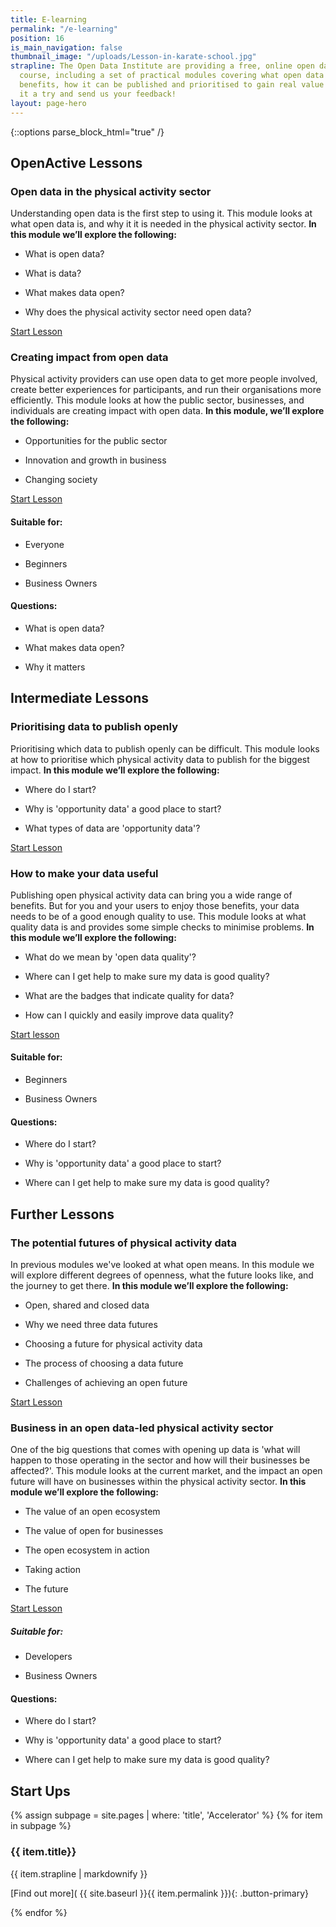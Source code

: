 ```yaml
---
title: E-learning
permalink: "/e-learning"
position: 16
is_main_navigation: false
thumbnail_image: "/uploads/Lesson-in-karate-school.jpg"
strapline: The Open Data Institute are providing a free, online open data e-learning
  course, including a set of practical modules covering what open data is, its business
  benefits, how it can be published and prioritised to gain real value from it. Give
  it a try and send us your feedback!
layout: page-hero
---
```


{::options parse_block_html="true" /}

<article class="call_to_action">
<h2 class="sub-heading-two">OpenActive Lessons</h2>
<div class="subgrid--large-gutter">

<div class="two blue-gradient-bc list">
<div class="line-graphic"></div>

### Open data in the physical activity sector

Understanding open data is the first step to using it. This module looks at what open data is, and why it it is needed in the physical activity sector.
**In this module we’ll explore the following:**

* What is open data?

* What is data?

* What makes data open?

* Why does the physical activity sector need open data?

<a class="button-primary" href="https://www.openactive.io/learn/#/id/581c76824d7b7e82691e408b" target="_blank" rel="noopener">Start Lesson</a>
</div>
<div class="two purple-gradient-bc list">
<div class="line-graphic"></div>

### Creating impact from open data

Physical activity providers can use open data to get more people involved, create better experiences for participants, and run their organisations more efficiently. This module looks at how the public sector, businesses, and individuals are creating impact with open data.
**In this module, we’ll explore the following:**

* Opportunities for the public sector 

* Innovation and growth in business

* Changing society

<a class="button-primary" href="https://www.openactive.io/learn/#/id/584928ca4d7b7e82691e4bd1" target="_blank" rel="noopener">Start Lesson</a>
</div>

</div>
<aside class="lesson-overview">
<div>

#### Suitable for:

* Everyone

* Beginners

* Business Owners

</div>
<div>

#### Questions:

* What is open data?

* What makes data open?

* Why it matters

</div>
</aside>

</article>

<article class="call_to_action title-row">
<h2 class="sub-heading-two">Intermediate Lessons</h2>
<div class="subgrid--large-gutter">

<div class="two blue-gradient-bc list">
<div class="line-graphic"></div>

### Prioritising data to publish openly

Prioritising which data to publish openly can be difficult. This module looks at how to prioritise which physical activity data to publish for the biggest impact.
**In this module we’ll explore the following:**

* Where do I start?

* Why is 'opportunity data' a good place to start?

* What types of data are 'opportunity data'?

<a class="button-primary" href="https://www.openactive.io/learn/#/id/584928ce4d7b7e82691e4c28" target="_blank" rel="noopener">Start Lesson</a>
</div>

<div class="two purple-gradient-bc list">
<div class="line-graphic"></div>

### How to make your data useful

Publishing open physical activity data can bring you a wide range of benefits. But for you and your users to enjoy those benefits, your data needs to be of a good enough quality to use. This module looks at what quality data is and provides some simple checks to minimise problems.
**In this module we’ll explore the following:**

* What do we mean by 'open data quality'?

* Where can I get help to make sure my data is good quality?

* What are the badges that indicate quality for data?

* How can I quickly and easily improve data quality?

<a class="button-primary" href="https://www.openactive.io/learn/#/id/584928f24d7b7e82691e4cf1" target="_blank" rel="noopener">Start lesson</a>
</div>

</div>
<aside class="lesson-overview">
<div>

#### Suitable for:

* Beginners

* Business Owners

</div>
<div>

#### Questions:

* Where do I start?

* Why is 'opportunity data' a good place to start?

* Where can I get help to make sure my data is good quality?

</div>
</aside>

</article>

<article class="call_to_action title-row">
<h2 class="sub-heading-two">Further Lessons</h2>
<div class="subgrid--large-gutter">

<div class="two purple-gradient-bc list">
<div class="line-graphic"></div>

### The potential futures of physical activity data

In previous modules we've looked at what open means. In this module we will explore different degrees of openness, what the future looks like, and the journey to get there.
**In this module we’ll explore the following:**

* Open, shared and closed data

* Why we need three data futures

* Choosing a future for physical activity data

* The process of choosing a data future

* Challenges of achieving an open future

<a class="button-primary" href="https://www.openactive.io/learn/#/id/58d17f03d084d5167a04ba01" target="_blank" rel="noopener">Start Lesson</a>

</div>
<div class="two blue-gradient-bc list">
<div class="line-graphic"></div>

### Business in an open data-led physical activity sector

One of the big questions that comes with opening up data is 'what will happen to those operating in the sector and how will their businesses be affected?'. This module looks at the current market, and the impact an open future will have on businesses within the physical activity sector.
**In this module we’ll explore the following:**

* The value of an open ecosystem

* The value of open for businesses

* The open ecosystem in action

* Taking action

* The future

<a class="button-primary" href="https://www.openactive.io/learn/#/id/594a4e5ad084d5167a04ffb6" target="_blank" rel="noopener">Start Lesson</a>

</div>
</div>
<aside class="lesson-overview">
<div>

##### Suitable for:

* Developers

* Business Owners

</div>
<div>

#### Questions:

* Where do I start?

* Why is 'opportunity data' a good place to start?

* Where can I get help to make sure my data is good quality?

</div>
</aside>

</article>

<!--  ---------------->
<!-- ACCELERATOR BLOCKS -->
<!--  ---------------->
<article class="call_to_action--full-width global">
<h2 class="sub-heading-two">Start Ups</h2>
<div class="one">

{% assign subpage = site.pages | where: 'title', 'Accelerator' %}
{% for item in subpage %}

### {{ item.title}}

{{ item.strapline | markdownify }}

\[Find out more\]( {{ site.baseurl }}{{ item.permalink }}){: .button-primary}

</div>
<figure>
<div class="mask"></div>
<div class="image" style="background: url({{ site.baseurl }}{{ item.thumbnail_image }})center center / cover no-repeat;"></div>
</figure>
{% endfor %}
</article>